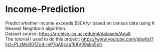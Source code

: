 # Income-Prediction
Predict whether income exceeds $50K/yr based on census data using K Nearest Neighbors algorithm.  
Dataset source: https://archive.ics.uci.edu/ml/datasets/Adult  
The tutorial I used to do this project: https://www.youtube.com/playlist?list=PLzMcBGfZo4-mP7qA9cagf68V06sko5otr
